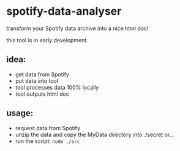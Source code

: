 # spotify-data-analyser
transform your Spotify data archive into a nice html doc!

this tool is in early development.

## idea:

- get data from Spotify
- put data into tool
- tool processes data 100% locally
- tool outputs html doc

## usage:

- request data from Spotify
- unzip the data and copy the MyData directory into ./secret or...
- run the script: `node ./src`